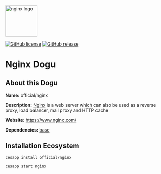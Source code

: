 <img src="https://upload.wikimedia.org/wikipedia/commons/thumb/c/c5/Nginx_logo.svg/1280px-Nginx_logo.svg.png" alt="nginx logo" height="100px">


[![GitHub license](https://img.shields.io/github/license/cloudogu/nginx.svg)](https://github.com/cloudogu/nginx/blob/master/LICENSE)
[![GitHub release](https://img.shields.io/github/release/cloudogu/nginx.svg)](https://github.com/cloudogu/nginx/releases)

# Nginx Dogu

## About this Dogu

**Name:** official/nginx

**Description:** [Nginx](https://en.wikipedia.org/wiki/Nginx)  is a web server which can also be used as a reverse proxy, load balancer, mail proxy and HTTP cache

**Website:** https://www.nginx.com/

**Dependencies:** [base](https://github.com/cloudogu/base)

## Installation Ecosystem
```
cesapp install official/nginx

cesapp start nginx
```

